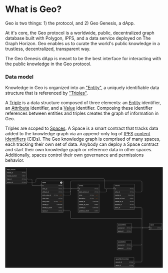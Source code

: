 # What is Geo?

Geo is two things: 1) the protocol, and 2) Geo Genesis, a dApp.

At it's core, the Geo protocol is a worldwide, public, decentralized graph database built with Polygon, IPFS, and a data service deployed on The Graph Horizon. Geo enables us to curate the world's public knowledge in a trustless, decentralized, transparent way.

The Geo Genesis dApp is meant to be the best interface for interacting with the public knowledge in the Geo protocol.

### Data model

Knowledge in Geo is organized into an ["Entity"](./01-entities.md), a uniquely identifiable data structure that is referenced by ["Triples"](02-triples.md).

A [Triple](02-triples.md) is a data structure composed of three elements: an [Entity](01-entities.md) identifier, an [Attribute](03-attributes.md) identifier, and a [Value](04-values.md) identifier. Composing these identifier references between entities and triples creates the graph of information in Geo.

Triples are scoped to [Spaces](06-spaces.md). A Space is a smart contract that tracks data added to the knowledge graph via an append-only log of [IPFS](https://ipfs.tech/) [content identifiers](https://docs.ipfs.tech/concepts/content-addressing) (CIDs). The Geo knowledge graph is comprised of many spaces, each tracking their own set of data. Anybody can deploy a Space contract and start their own knowledge graph or reference data in other spaces. Additionally, spaces control their own governance and permissions behavior.

![Diagram depicting the data model between concepts in Geo](images/data-model.png)
